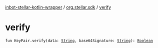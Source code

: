 [inbot-stellar-kotlin-wrapper](../index.md) / [org.stellar.sdk](index.md) / [verify](./verify.md)

# verify

`fun KeyPair.verify(data: `[`String`](https://kotlinlang.org/api/latest/jvm/stdlib/kotlin/-string/index.html)`, base64Signature: `[`String`](https://kotlinlang.org/api/latest/jvm/stdlib/kotlin/-string/index.html)`): `[`Boolean`](https://kotlinlang.org/api/latest/jvm/stdlib/kotlin/-boolean/index.html)